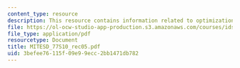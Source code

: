 ```yaml
---
content_type: resource
description: This resource contains information related to optimization method selection.
file: https://ol-ocw-studio-app-production.s3.amazonaws.com/courses/ids-338j-multidisciplinary-system-design-optimization-spring-2010/3befee76115f09e99ecc2bb1471db782_MITESD_77S10_rec05.pdf
file_type: application/pdf
resourcetype: Document
title: MITESD_77S10_rec05.pdf
uid: 3befee76-115f-09e9-9ecc-2bb1471db782
---
```

